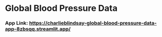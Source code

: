 # Global Blood Pressure Data

### App Link: https://charlieblindsay-global-blood-pressure-data-app-8zbsqq.streamlit.app/

